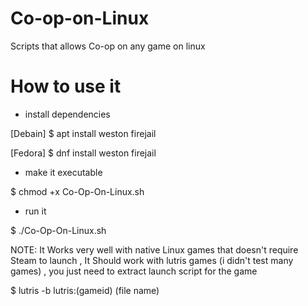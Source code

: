 # Co-op-on-Linux
Scripts that allows Co-op on any game on linux
# How to use it

- install dependencies

[Debain]
$ apt install weston firejail

[Fedora]
$ dnf install weston firejail

- make it executable

$ chmod +x Co-Op-On-Linux.sh 

- run it

$ ./Co-Op-On-Linux.sh 

NOTE: It Works very well with native Linux games that doesn't require Steam to launch ,
It Should work with lutris games (i didn't test many games) , you just need to extract launch script for the game 

$ lutris -b lutris:(gameid) (file name)

